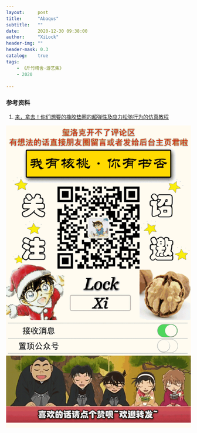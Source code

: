 ```yaml
---
layout:     post
title:      "Abaqus"
subtitle:   ""
date:       2020-12-30 09:38:00
author:     "XiLock"
header-img: ""
header-mask: 0.3
catalog:    true
tags:
    - 《斤竹精舍·游艺集》
    - 2020

---
```




### 参考资料
1. [来，拿去！你们想要的橡胶垫圈的超弹性及应力松弛行为的仿真教程](https://mp.weixin.qq.com/s?__biz=MzIzMTY3NDEwMA==&mid=2247500539&idx=1&sn=8eb3ac27f2cc962f1f422b927de334c8&chksm=e8a21b60dfd59276e48ae06fe5a1da6f068ef29fae56a4efbcf93d329690c2640b3c140fc978&scene=21#wechat_redirect)


![](/img/wc-tail.GIF)
